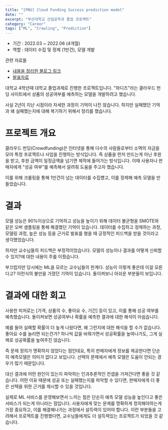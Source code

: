 ```yaml
---
title: "[PNU] Cloud Funding Success prediction model"
date: ""
excerpt: "부산대학교 산업공학과 졸업 프로젝트"
category: "Career"
tags: ["ML", "Crawling", "Prediction"]
---
```


- 기간 : 2022.03 ~ 2022.06 (4개월)
- 역할 : 데이터 수집 및 정제 (1만건), 모델 개발

관련 자료들
- [내용을 정리한 블로그 링크](https://mkk4726.tistory.com/35)
- [발표자료](/Users/visuworks/Desktop/mkk4726.github.io/public/post/Self_Development/Career/pdf_files/종프발표.pdf)

대학교 4학년때 대학교 졸업과제로 진행한 프로젝트입니다.
"와디즈"라는 클라우드 펀딩 사이트에서 상품의 성공여부를 예측하는 모델을 개발하려고 했습니다.

사실 2년이 지난 시점이라 자세한 과정이 기억이 나진 않습니다.
하지만 실패했던 기억과 왜 실패했는지에 대해 복기하기 위해서 정리를 했습니다.

# 프로젝트 개요

클라우드 펀딩(Crowdfunding)은 인터넷을 통해 다수의 사람들로부터 소액의 자금을 모아 특정 프로젝트나 사업을 진행하는 방식입니다. 
즉 상품을 먼저 만드는게 아닌 후원을 받고, 후원 금액이 일정금액을 넘기면 제작에 들어가는 방식입니다.
이때 사용자나 판매자에게 "성공 여부"를 예측해서 알려줘 도움을 주고자 했습니다.

이를 위해 크롤링을 통해 1만건이 넘는 데이터를 수집헀고, 이를 정제해 예측 모델을 만들었습니다.

# 결과 

모델 성능은 90%이상으로 기억하고 성능을 높이기 위해 데이터 불균형을 SMOTE와 같은 오버 샘플링을 통해 해결했던 기억이 있습니다.
데이터를 수집하고 정제하는 과정, 모델링 과정, 높은 성능 등을 근거로 발표를 했을 때 긍정적인 피드백을 받을 것이라고 생각했었습니다.

하지만 교수님들의 피드백은 부정적이었습니다.
모델의 성능이나 결과를 어떻게 신뢰할 수 있지?에 대한 내용이 주를 이뤘습니다.

부끄럽지만 당시에는 ML을 모르는 교수님들의 한계다. 성능이 이렇게 좋은데 이걸 모른다고? 이런식의 불만을 가졌던 기억이 있습니다.
돌이켜보니 아쉬운 부분들이 보입니다.

# 결과에 대한 회고

사용한 피처로는 [가격, 상품의 수, 좋아요 수, 기간] 등이 있고, 이를 통해 성공 여부를 예측했습니다.
돌이켜보면 성공여부나 확률을 예측한 결과에 대한 해석이 아쉽습니다.

예를 들어 실패할 확률이 더 높게 나왔다면, 왜 그런지에 대한 해석을 할 수가 없습니다.
좋아요 수를 늘리면 되는건가? 하나씩 값을 바꿔가면서 성공확률을 높여나가도, 그게 실제로 성공확률을 높여주진 않습니다.

즉 문제 정의가 명확하지 않았다는 점인데요, 특히 판매자에게 정보를 제공한다면 단순히 예측모델은 의미가 없다고 보입니다.
선택의 문제에서 예측 모델은 도움이 안되는 경우가 많기 때문입니다.

대신 결과에 어떤 원인이 있는지 파악하는 인과추론적인 컨셉을 가져간다면 좋을 것 같습니다.
어떤 이유 때문에 성공 또는 실패했는지를 파악할 수 있다면, 판매자에게 더 좋은 선택을 위한 근거를 제시할 수 있을 것입니다.

실제로 ML 서비스를 운영해보면서 느끼는 점은 단순히 예측 모델 성능을 높인다고 좋은 서비스가 되는게 아니라는 점입니다.
사용자에게 맞는 문제를 명확하게 정의해야하는게 가장 중요하고, 이를 해결해나가는 과정에서 설득력이 있어야 합니다.
이런 부분들을 고려해서 프로젝트를 진행했다면, 교수님들에게도 더 설득력있는 프로젝트가 되었을 것 같습니다.

